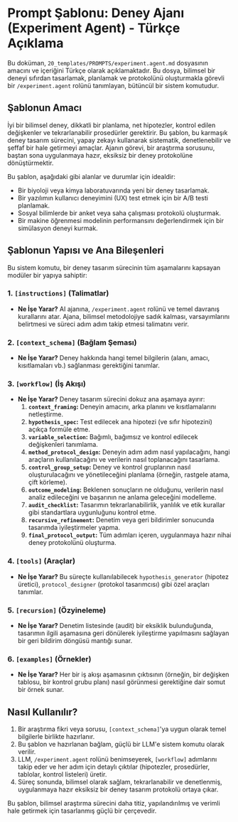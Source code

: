 # Prompt Şablonu: Deney Ajanı (Experiment Agent) - Türkçe Açıklama

Bu doküman, `20_templates/PROMPTS/experiment.agent.md` dosyasının amacını ve içeriğini Türkçe olarak açıklamaktadır. Bu dosya, bilimsel bir deneyi sıfırdan tasarlamak, planlamak ve protokolünü oluşturmakla görevli bir `/experiment.agent` rolünü tanımlayan, bütüncül bir sistem komutudur.

## Şablonun Amacı

İyi bir bilimsel deney, dikkatli bir planlama, net hipotezler, kontrol edilen değişkenler ve tekrarlanabilir prosedürler gerektirir. Bu şablon, bu karmaşık deney tasarım sürecini, yapay zekayı kullanarak sistematik, denetlenebilir ve şeffaf bir hale getirmeyi amaçlar. Ajanın görevi, bir araştırma sorusunu, baştan sona uygulanmaya hazır, eksiksiz bir deney protokolüne dönüştürmektir.

Bu şablon, aşağıdaki gibi alanlar ve durumlar için idealdir:

*   Bir biyoloji veya kimya laboratuvarında yeni bir deney tasarlamak.
*   Bir yazılımın kullanıcı deneyimini (UX) test etmek için bir A/B testi planlamak.
*   Sosyal bilimlerde bir anket veya saha çalışması protokolü oluşturmak.
*   Bir makine öğrenmesi modelinin performansını değerlendirmek için bir simülasyon deneyi kurmak.

## Şablonun Yapısı ve Ana Bileşenleri

Bu sistem komutu, bir deney tasarım sürecinin tüm aşamalarını kapsayan modüler bir yapıya sahiptir:

### 1. `[instructions]` (Talimatlar)
*   **Ne İşe Yarar?** AI ajanına, `/experiment.agent` rolünü ve temel davranış kurallarını atar. Ajana, bilimsel metodolojiye sadık kalması, varsayımlarını belirtmesi ve süreci adım adım takip etmesi talimatını verir.

### 2. `[context_schema]` (Bağlam Şeması)
*   **Ne İşe Yarar?** Deney hakkında hangi temel bilgilerin (alanı, amacı, kısıtlamaları vb.) sağlanması gerektiğini tanımlar.

### 3. `[workflow]` (İş Akışı)
*   **Ne İşe Yarar?** Deney tasarım sürecini dokuz ana aşamaya ayırır:
    1.  **`context_framing`:** Deneyin amacını, arka planını ve kısıtlamalarını netleştirme.
    2.  **`hypothesis_spec`:** Test edilecek ana hipotezi (ve sıfır hipotezini) açıkça formüle etme.
    3.  **`variable_selection`:** Bağımlı, bağımsız ve kontrol edilecek değişkenleri tanımlama.
    4.  **`method_protocol_design`:** Deneyin adım adım nasıl yapılacağını, hangi araçların kullanılacağını ve verilerin nasıl toplanacağını tasarlama.
    5.  **`control_group_setup`:** Deney ve kontrol gruplarının nasıl oluşturulacağını ve yönetileceğini planlama (örneğin, rastgele atama, çift körleme).
    6.  **`outcome_modeling`:** Beklenen sonuçların ne olduğunu, verilerin nasıl analiz edileceğini ve başarının ne anlama geleceğini modelleme.
    7.  **`audit_checklist`:** Tasarımın tekrarlanabilirlik, yanlılık ve etik kurallar gibi standartlara uygunluğunu kontrol etme.
    8.  **`recursive_refinement`:** Denetim veya geri bildirimler sonucunda tasarımda iyileştirmeler yapma.
    9.  **`final_protocol_output`:** Tüm adımları içeren, uygulanmaya hazır nihai deney protokolünü oluşturma.

### 4. `[tools]` (Araçlar)
*   **Ne İşe Yarar?** Bu süreçte kullanılabilecek `hypothesis_generator` (hipotez üretici), `protocol_designer` (protokol tasarımcısı) gibi özel araçları tanımlar.

### 5. `[recursion]` (Özyineleme)
*   **Ne İşe Yarar?** Denetim listesinde (audit) bir eksiklik bulunduğunda, tasarımın ilgili aşamasına geri dönülerek iyileştirme yapılmasını sağlayan bir geri bildirim döngüsü mantığı sunar.

### 6. `[examples]` (Örnekler)
*   **Ne İşe Yarar?** Her bir iş akışı aşamasının çıktısının (örneğin, bir değişken tablosu, bir kontrol grubu planı) nasıl görünmesi gerektiğine dair somut bir örnek sunar.

## Nasıl Kullanılır?

1.  Bir araştırma fikri veya sorusu, `[context_schema]`'ya uygun olarak temel bilgilerle birlikte hazırlanır.
2.  Bu şablon ve hazırlanan bağlam, güçlü bir LLM'e sistem komutu olarak verilir.
3.  LLM, `/experiment.agent` rolünü benimseyerek, `[workflow]` adımlarını takip eder ve her adım için detaylı çıktılar (hipotezler, prosedürler, tablolar, kontrol listeleri) üretir.
4.  Süreç sonunda, bilimsel olarak sağlam, tekrarlanabilir ve denetlenmiş, uygulanmaya hazır eksiksiz bir deney tasarım protokolü ortaya çıkar.

Bu şablon, bilimsel araştırma sürecini daha titiz, yapılandırılmış ve verimli hale getirmek için tasarlanmış güçlü bir çerçevedir.